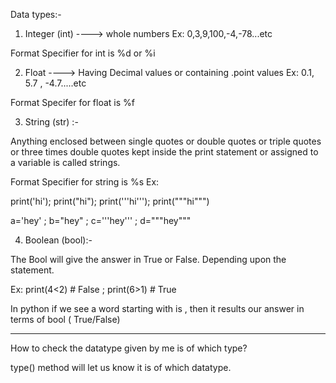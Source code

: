 
Data types:-

1) Integer (int) ---->  whole numbers
Ex: 0,3,9,100,-4,-78...etc

Format Specifier for int is %d or %i

2) Float ----> Having Decimal values or containing .point values
Ex: 0.1, 5.7 , -4.7.....etc

Format Specifer for float is %f

3) String (str) :-

Anything enclosed between single quotes or double quotes
or triple quotes or three times double quotes kept inside
the print statement or assigned to a variable is called strings.

Format Specifier for string is %s
Ex:

print('hi'); print("hi"); print('''hi'''); print("""hi""")

a='hey' ; b="hey" ; c='''hey''' ; d="""hey"""


4) Boolean (bool):-

The Bool will give the answer in True or False.
Depending upon the statement.

Ex:  print(4<2) # False ; print(6>1)  # True

In python if we see a word starting with is , then it 
results our answer in terms of bool ( True/False)


------------------------------------------------------
How to check the datatype given by me is of which type?

type() method will let us know it is of which datatype.
